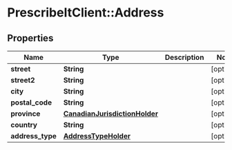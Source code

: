 # PrescribeItClient::Address

## Properties
Name | Type | Description | Notes
------------ | ------------- | ------------- | -------------
**street** | **String** |  | [optional] 
**street2** | **String** |  | [optional] 
**city** | **String** |  | [optional] 
**postal_code** | **String** |  | [optional] 
**province** | [**CanadianJurisdictionHolder**](CanadianJurisdictionHolder.md) |  | [optional] 
**country** | **String** |  | [optional] 
**address_type** | [**AddressTypeHolder**](AddressTypeHolder.md) |  | [optional] 

